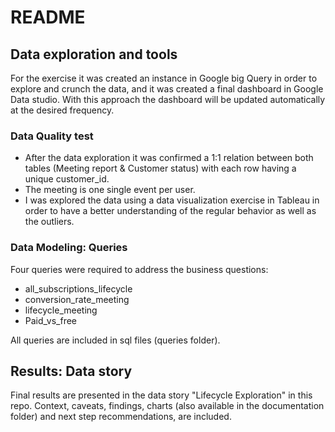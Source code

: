 # README

## Data exploration and tools

For the exercise it was created an instance in Google big Query in order to explore and crunch the data, and it was created a final dashboard in Google Data studio.
With this approach the dashboard will be updated automatically at the desired frequency.

### Data Quality test

* After the data exploration it was confirmed a 1:1 relation between both tables (Meeting report & Customer status) with each row having a unique customer_id.
* The meeting is one single event per user.
* I was explored the data using a data visualization exercise in Tableau in order to have a better understanding of the regular behavior as well as the outliers.

### Data Modeling: Queries

Four queries were required to address the business questions:
* all_subscriptions_lifecycle
* conversion_rate_meeting
* lifecycle_meeting
* Paid_vs_free

All queries are included in sql files (queries folder).

## Results: Data story
Final results are presented in the data story "Lifecycle Exploration" in this repo. Context, caveats, findings, charts (also available in the documentation folder) and next step recommendations, are included.
